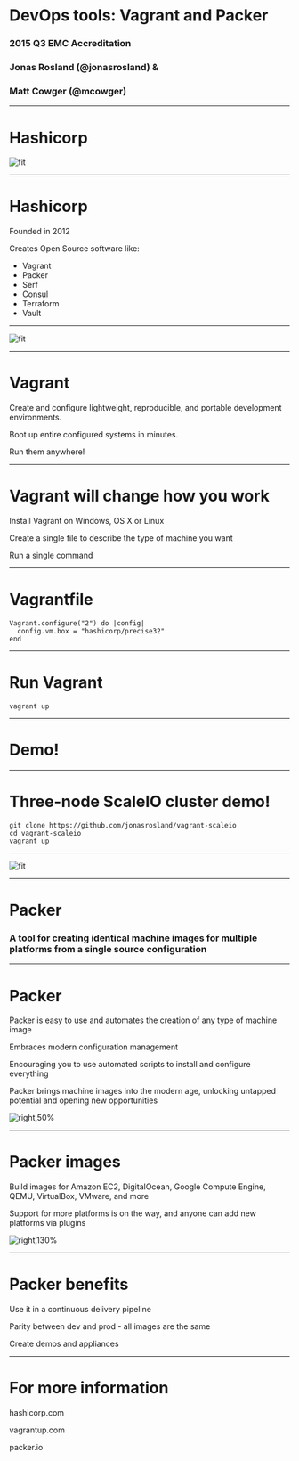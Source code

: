 # DevOps tools: Vagrant and Packer
### 2015 Q3 EMC Accreditation
### Jonas Rosland (@jonasrosland) &
### Matt Cowger (@mcowger)

---

# Hashicorp

![fit](https://pbs.twimg.com/profile_images/525656622308143104/0pPm3Eov.png)

---

# Hashicorp

Founded in 2012

Creates Open Source software like:
 - Vagrant
 - Packer
 - Serf
 - Consul
 - Terraform
 - Vault

---

![fit](http://upload.wikimedia.org/wikipedia/commons/8/87/Vagrant.png)

---

# Vagrant

Create and configure lightweight, reproducible, and portable development environments.

Boot up entire configured systems in minutes.

Run them anywhere!

---

# Vagrant will change how you work

Install Vagrant on Windows, OS X or Linux

Create a single file to describe the type of machine you want

Run a single command

---

# Vagrantfile

```
Vagrant.configure("2") do |config|
  config.vm.box = "hashicorp/precise32"
end
```

---

# Run Vagrant

```
vagrant up
```

---

# Demo!

---

# Three-node ScaleIO cluster demo!

```
git clone https://github.com/jonasrosland/vagrant-scaleio
cd vagrant-scaleio
vagrant up
```

---

![fit](https://d23f6h5jpj26xu.cloudfront.net/mitchellh_24702982422030_small.png)

---

# Packer

### A tool for creating identical machine images for multiple platforms from a single source configuration

---

# Packer

Packer is easy to use and automates the creation of any type of machine image

Embraces modern configuration management

Encouraging you to use automated scripts to install and configure everything

Packer brings machine images into the modern age, unlocking untapped potential and opening new opportunities

![right,50%](https://packer.io/assets/images/screenshots/vmware_and_virtualbox-bdcc1aa6.png)

---

# Packer images

Build images for Amazon EC2, DigitalOcean, Google Compute Engine, QEMU, VirtualBox, VMware, and more

Support for more platforms is on the way, and anyone can add new platforms via plugins

![right,130%](https://packer.io/assets/images/screenshots/works_with-a1a499d3.png)

---

# Packer benefits

Use it in a continuous delivery pipeline

Parity between dev and prod - all images are the same

Create demos and appliances

---

# For more information

hashicorp.com

vagrantup.com

packer.io
